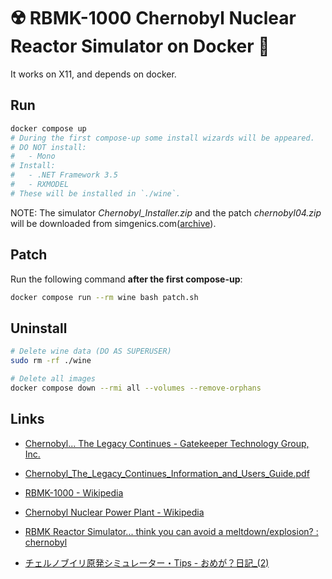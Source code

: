 # ☢️ RBMK-1000 Chernobyl Nuclear Reactor Simulator on Docker 🐳

It works on X11, and depends on docker.

## Run

```bash
docker compose up
# During the first compose-up some install wizards will be appeared.
# DO NOT install:
#   - Mono
# Install:
#   - .NET Framework 3.5
#   - RXMODEL
# These will be installed in `./wine`.
```

NOTE: The simulator *Chernobyl_Installer.zip* and the patch *chernobyl04.zip* will be downloaded from simgenics.com([archive](https://web.archive.org/web/*/https://www.simgenics.com/downloads/*)).

## Patch

Run the following command **after the first compose-up**:

```bash
docker compose run --rm wine bash patch.sh
```

## Uninstall

```bash
# Delete wine data (DO AS SUPERUSER)
sudo rm -rf ./wine

# Delete all images
docker compose down --rmi all --volumes --remove-orphans
```

## Links

- [Chernobyl... The Legacy Continues - Gatekeeper Technology Group, Inc.](https://web.archive.org/web/19981205104314/http://www.gatekeepsw.com/The_Game.html)

- [Chernobyl_The_Legacy_Continues_Information_and_Users_Guide.pdf](https://web.archive.org/web/20210120030954/https://www.simgenics.com/downloads/Chernobyl_The_Legacy_Continues_Information_and_Users_Guide.pdf)

- [RBMK-1000 - Wikipedia](https://ru.wikipedia.org/wiki/%D0%A0%D0%B5%D0%B0%D0%BA%D1%82%D0%BE%D1%80_%D0%B1%D0%BE%D0%BB%D1%8C%D1%88%D0%BE%D0%B9_%D0%BC%D0%BE%D1%89%D0%BD%D0%BE%D1%81%D1%82%D0%B8_%D0%BA%D0%B0%D0%BD%D0%B0%D0%BB%D1%8C%D0%BD%D1%8B%D0%B9#%D0%A0%D0%91%D0%9C%D0%9A-1000)

- [Chernobyl Nuclear Power Plant - Wikipedia](https://ru.wikipedia.org/wiki/%D0%A7%D0%B5%D1%80%D0%BD%D0%BE%D0%B1%D1%8B%D0%BB%D1%8C%D1%81%D0%BA%D0%B0%D1%8F_%D0%90%D0%AD%D0%A1)

- [RBMK Reactor Simulator... think you can avoid a meltdown/explosion? : chernobyl](https://www.reddit.com/r/chernobyl/comments/bu8obn/comment/eqrz6zn/)

- [チェルノブイリ原発シミュレーター・Tips - おめが？日記_(2)](https://omega.hatenadiary.jp/entry/2021/01/28/214431)
